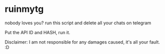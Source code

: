 # ruinmytg
nobody loves you? run this script and delete all your chats on telegram


Put the API ID and HASH, run it.

Disclaimer: I am not responsible for any damages caused, it's all your fault. :D
